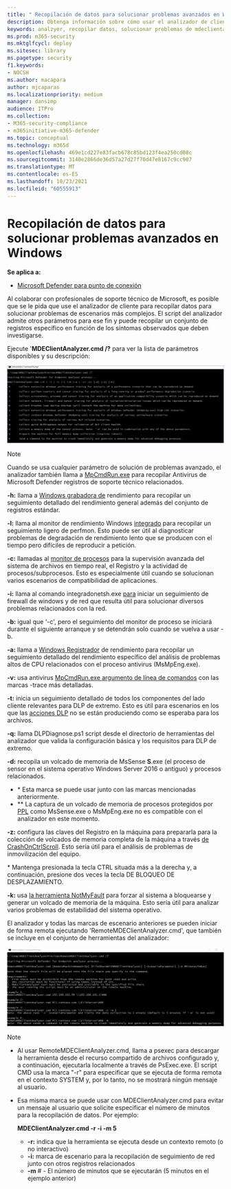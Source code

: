 ```yaml
---
title: " Recopilación de datos para solucionar problemas avanzados en Windows"
description: Obtenga información sobre cómo usar el analizador de cliente para recopilar datos para escenarios complejos de solución de problemas
keywords: analzyer, recopilar datos, solucionar problemas de mdeclientanalyzer, solución de problemas avanzada
ms.prod: m365-security
ms.mktglfcycl: deploy
ms.sitesec: library
ms.pagetype: security
f1.keywords:
- NOCSH
ms.author: macapara
author: mjcaparas
ms.localizationpriority: medium
manager: dansimp
audience: ITPro
ms.collection:
- M365-security-compliance
- m365initiative-m365-defender
ms.topic: conceptual
ms.technology: m365d
ms.openlocfilehash: 469e1cd227e83facb678c85bd123f4ea250cd08c
ms.sourcegitcommit: 3140e2866de36d57a27d27f70d47e8167c9cc907
ms.translationtype: MT
ms.contentlocale: es-ES
ms.lasthandoff: 10/23/2021
ms.locfileid: "60555913"
---
```

# <a name="data-collection-for-advanced-troubleshooting-on-windows"></a> Recopilación de datos para solucionar problemas avanzados en Windows

**Se aplica a:**
- [Microsoft Defender para punto de conexión](https://go.microsoft.com/fwlink/p/?linkid=2146631)

Al colaborar con profesionales de soporte técnico de Microsoft, es posible que se le pida que use el analizador de cliente para recopilar datos para solucionar problemas de escenarios más complejos. El script del analizador admite otros parámetros para ese fin y puede recopilar un conjunto de registros específico en función de los síntomas observados que deben investigarse.

Ejecute '**MDEClientAnalyzer.cmd /?** para ver la lista de parámetros disponibles y su descripción:

![Imagen de los parámetros del analizador de cliente en la línea de comandos.](images/d89a1c04cf8441e4df72005879871bd0.png)

> [!NOTE]
> Cuando se usa cualquier parámetro de solución de problemas avanzado, el analizador también llama a [MpCmdRun.exe](/windows/security/threat-protection/microsoft-defender-antivirus/collect-diagnostic-data-update-compliance) para recopilar Antivirus de Microsoft Defender registros de soporte técnico relacionados.

**-h:** llama a [Windows grabadora de](/windows-hardware/test/wpt/wpr-command-line-options) rendimiento para recopilar un seguimiento detallado del rendimiento general además del conjunto de registros estándar.

**-l:** llama al monitor de rendimiento Windows [integrado](/windows-server/remote/remote-desktop-services/rds-rdsh-performance-counters) para recopilar un seguimiento ligero de perfmon. Esto puede ser útil al diagnosticar problemas de degradación de rendimiento lento que se producen con el tiempo pero difíciles de reproducir a petición.

**-c:** llamadas al [monitor de procesos](/sysinternals/downloads/procmon) para la supervisión avanzada del sistema de archivos en tiempo real, el Registro y la actividad de procesos/subprocesos. Esto es especialmente útil cuando se solucionan varios escenarios de compatibilidad de aplicaciones.

**-i:** llama al comando integradonetsh.exe [ para](/windows/win32/winsock/netsh-exe) iniciar un seguimiento de firewall de windows y de red que resulta útil para solucionar diversos problemas relacionados con la red.

**-b:** igual que '-c', pero el seguimiento del monitor de proceso se iniciará durante el siguiente arranque y se detendrán solo cuando se vuelva a usar -b.

**-a:** llama a [Windows Registrador](/windows-hardware/test/wpt/wpr-command-line-options) de rendimiento para recopilar un seguimiento detallado del rendimiento específico del análisis de problemas altos de CPU relacionados con el proceso antivirus (MsMpEng.exe).

**-v:** usa antivirus [MpCmdRun.exe argumento de línea de comandos](/windows/security/threat-protection/microsoft-defender-antivirus/command-line-arguments-microsoft-defender-antivirus) con las marcas -trace más detalladas.

**-t:** inicia un seguimiento detallado de todos los componentes del lado cliente relevantes para DLP de extremo. Esto es útil para escenarios en los que las [acciones DLP](/microsoft-365/compliance/endpoint-dlp-learn-about#endpoint-activities-you-can-monitor-and-take-action-on) no se están produciendo como se esperaba para los archivos.

**-q:** llama DLPDiagnose.ps1 script desde el directorio de herramientas del analizador que valida la configuración básica y los requisitos para DLP de extremo.

**-d:** recopila un volcado de memoria de MsSense **S**.exe (el proceso de sensor en el sistema operativo Windows Server 2016 o antiguo) y procesos relacionados.

- \* Esta marca se puede usar junto con las marcas mencionadas anteriormente.
- \*\* La captura de un volcado de memoria de procesos protegidos por [PPL](/windows-hardware/drivers/install/early-launch-antimalware) como MsSense.exe o MsMpEng.exe no es compatible con el analizador en este momento.

**-z:** configura las claves del Registro en la máquina para prepararla para la colección de volcados de memoria completa de la máquina a través [de CrashOnCtrlScroll](/windows-hardware/drivers/debugger/forcing-a-system-crash-from-the-keyboard). Esto sería útil para el análisis de problemas de inmovilización del equipo.

\* Mantenga presionada la tecla CTRL situada más a la derecha y, a continuación, presione dos veces la tecla DE BLOQUEO DE DESPLAZAMIENTO.

**-k:** usa [la herramienta NotMyFault](/sysinternals/downloads/notmyfault) para forzar al sistema a bloquearse y generar un volcado de memoria de la máquina. Esto sería útil para analizar varios problemas de estabilidad del sistema operativo.

El analizador y todas las marcas de escenario anteriores se pueden iniciar de forma remota ejecutando 'RemoteMDEClientAnalyzer.cmd', que también se incluye en el conjunto de herramientas del analizador:

![Imagen de la línea de comandos con información del analizador.](images/57cab9d82d08f672a92bf9e748ac9572.png)

> [!NOTE]
>
> - Al usar RemoteMDEClientAnalyzer.cmd, llama a psexec para descargar la herramienta desde el recurso compartido de archivos configurado y, a continuación, ejecutarla localmente a través de PsExec.exe.
    El script CMD usa la marca "-r" para especificar que se ejecuta de forma remota en el contexto SYSTEM y, por lo tanto, no se mostrará ningún mensaje al usuario.
> - Esa misma marca se puede usar con MDEClientAnalyzer.cmd para evitar un mensaje al usuario que solicite especificar el número de minutos para la recopilación de datos. Por ejemplo:
>
>    **MDEClientAnalyzer.cmd -r -i -m 5**
>
>   - **-r:** indica que la herramienta se ejecuta desde un contexto remoto (o no interactivo)
>   - **-i:** marca de escenario para la recopilación de seguimiento de red junto con otros registros relacionados
>   - **-m** \# - El número de minutos que se ejecutarán (5 minutos en el ejemplo anterior)
